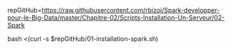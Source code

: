 repGitHub=https://raw.githubusercontent.com/rbizoi/Spark-developper-pour-le-Big-Data/master/Chapitre-02/Scripts-Installation-Un-Serveur/02-Spark

bash <(curl -s $repGitHub/01-installation-spark.sh)
